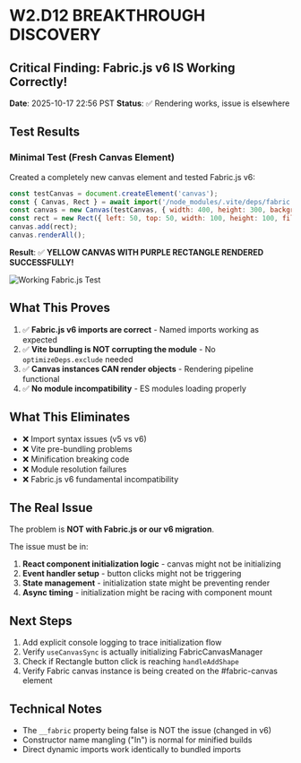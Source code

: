 # W2.D12 BREAKTHROUGH DISCOVERY

## Critical Finding: Fabric.js v6 IS Working Correctly!

**Date**: 2025-10-17 22:56 PST
**Status**: ✅ Rendering works, issue is elsewhere

## Test Results

### Minimal Test (Fresh Canvas Element)
Created a completely new canvas element and tested Fabric.js v6:

```javascript
const testCanvas = document.createElement('canvas');
const { Canvas, Rect } = await import('/node_modules/.vite/deps/fabric.js');
const canvas = new Canvas(testCanvas, { width: 400, height: 300, backgroundColor: '#ffeb3b' });
const rect = new Rect({ left: 50, top: 50, width: 100, height: 100, fill: 'purple' });
canvas.add(rect);
canvas.renderAll();
```

**Result**: ✅ **YELLOW CANVAS WITH PURPLE RECTANGLE RENDERED SUCCESSFULLY!**

![Working Fabric.js Test](../.playwright-mcp/fabric-working-test.png)

## What This Proves

1. ✅ **Fabric.js v6 imports are correct** - Named imports working as expected
2. ✅ **Vite bundling is NOT corrupting the module** - No `optimizeDeps.exclude` needed
3. ✅ **Canvas instances CAN render objects** - Rendering pipeline functional
4. ✅ **No module incompatibility** - ES modules loading properly

## What This Eliminates

- ❌ Import syntax issues (v5 vs v6)
- ❌ Vite pre-bundling problems
- ❌ Minification breaking code
- ❌ Module resolution failures
- ❌ Fabric.js v6 fundamental incompatibility

## The Real Issue

The problem is **NOT with Fabric.js or our v6 migration**.

The issue must be in:
1. **React component initialization logic** - canvas might not be initializing
2. **Event handler setup** - button clicks might not be triggering
3. **State management** - initialization state might be preventing render
4. **Async timing** - initialization might be racing with component mount

## Next Steps

1. Add explicit console logging to trace initialization flow
2. Verify `useCanvasSync` is actually initializing FabricCanvasManager
3. Check if Rectangle button click is reaching `handleAddShape`
4. Verify Fabric canvas instance is being created on the #fabric-canvas element

## Technical Notes

- The `__fabric` property being false is NOT the issue (changed in v6)
- Constructor name mangling ("In") is normal for minified builds
- Direct dynamic imports work identically to bundled imports
